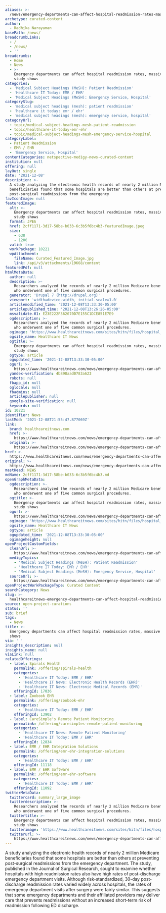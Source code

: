 ```yaml
---
aliases: >-
  /news/emergency-departments-can-affect-hospital-readmission-rates-massive-ehr-study-shows
archetype: curated-content
author:
  - Radhika Narayanan
basePath: /news/
breadcrumbLinks:
  - /
  - /news/
  - ''
breadcrumbs:
  - Home
  - News
  - >-
    Emergency departments can affect hospital readmission rates, massive EHR
    study shows
categories:
  - 'Medical Subject Headings (MeSH): Patient Readmission'
  - 'Healthcare IT Today: EMR / EHR'
  - 'Medical Subject Headings (MeSH): Emergency Service, Hospital'
categorySlug:
  - 'medical subject headings (mesh): patient readmission'
  - 'healthcare it today: emr / ehr'
  - 'medical subject headings (mesh): emergency service, hospital'
categoryUrl:
  - topic/medical-subject-headings-mesh-patient-readmission
  - topic/healthcare-it-today-emr-ehr
  - topic/medical-subject-headings-mesh-emergency-service-hospital
categoryLabel:
  - Patient Readmission
  - EMR / EHR
  - 'Emergency Service, Hospital'
contentCategories: netspective-medigy-news-curated-content
institution: null
offering: null
layOut: single
date: '2021-12-08'
description: >-
  A study analyzing the electronic health records of nearly 2 million Medicare
  beneficiaries found that some hospitals are better than others at preventing
  post-surgical readmissions from the emergency 
favIconImage: null
featuredImage:
  alt: >-
    Emergency departments can affect hospital readmission rates, massive EHR
    study shows
  format: JPEG
  href: 2cff1171-3d17-58be-b033-6c3b5f6bc4b3-featuredImage.jpeg
  size:
    - 630
    - 1200
  valid: true
  workPackage: 10221
  wpAttachment:
    fileName: Curated_Featured_Image.jpg
    link: /api/v3/attachments/19668/content
featuredPdf: null
htmlMetaData:
  author: null
  description: >-
    Researchers analyzed the records of nearly 2 million Medicare beneficiaries
    who underwent one of five common surgical procedures.
  generator: 'Drupal 7 (http://drupal.org)'
  viewport: 'width=device-width, initial-scale=1.0'
  articlemodified_time: '2021-12-08T13:33:30-05:00'
  articlepublished_time: '2021-12-08T13:26:26-05:00'
  msvalidate.01: E23E222F362070D7E155C1DCE851E7E9
  ogdescription: >-
    Researchers analyzed the records of nearly 2 million Medicare beneficiaries
    who underwent one of five common surgical procedures.
  ogimage: 'https://www.healthcareitnews.com/sites/hitn/files/hospital_bed_1200.jpg'
  ogsite_name: Healthcare IT News
  ogtitle: >-
    Emergency departments can affect hospital readmission rates, massive EHR
    study shows
  ogtype: article
  ogupdated_time: '2021-12-08T13:33:30-05:00'
  ogurl: >-
    https://www.healthcareitnews.com/news/emergency-departments-can-affect-hospital-readmission-rates-massive-ehr-study-shows
  yandex-verification: 4b898aad0783a623
  robots: null
  fbapp_id: null
  oglocale: null
  fbadmins: null
  articlepublisher: null
  google-site-verification: null
  keywords: null
id: 10221
identifier: News
lastMod: '2021-12-08T21:55:47.877069Z'
link:
  brand: healthcareitnews.com
  href: >-
    https://www.healthcareitnews.com/news/emergency-departments-can-affect-hospital-readmission-rates-massive-ehr-study-shows
  original: >-
    https://www.healthcareitnews.com/news/emergency-departments-can-affect-hospital-readmission-rates-massive-ehr-study-shows
href: >-
  https://www.healthcareitnews.com/news/emergency-departments-can-affect-hospital-readmission-rates-massive-ehr-study-shows
original: >-
  https://www.healthcareitnews.com/news/emergency-departments-can-affect-hospital-readmission-rates-massive-ehr-study-shows
mastHead: NEWS
mdName: 2cff1171-3d17-58be-b033-6c3b5f6bc4b3.md
openGraphMetaData:
  ogdescription: >-
    Researchers analyzed the records of nearly 2 million Medicare beneficiaries
    who underwent one of five common surgical procedures.
  ogtitle: >-
    Emergency departments can affect hospital readmission rates, massive EHR
    study shows
  ogurl: >-
    https://www.healthcareitnews.com/news/emergency-departments-can-affect-hospital-readmission-rates-massive-ehr-study-shows
  ogimage: 'https://www.healthcareitnews.com/sites/hitn/files/hospital_bed_1200.jpg'
  ogsite_name: Healthcare IT News
  ogtype: article
  ogupdated_time: '2021-12-08T13:33:30-05:00'
  ogimageheight: null
openProjectCustomFields:
  cleanUrl: >-
    https://www.healthcareitnews.com/news/emergency-departments-can-affect-hospital-readmission-rates-massive-ehr-study-shows
  medigyTopics:
    - 'Medical Subject Headings (MeSH): Patient Readmission'
    - 'Healthcare IT Today: EMR / EHR'
    - 'Medical Subject Headings (MeSH): Emergency Service, Hospital'
  sourceUrl: >-
    https://www.healthcareitnews.com/news/emergency-departments-can-affect-hospital-readmission-rates-massive-ehr-study-shows
openProjectWorkPackageType: Curated Content
searchCategory: News
slug: >-
  healthcareitnews-emergency-departments-can-affect-hospital-readmission-rates-massive-ehr-study-shows
source: open-project-curations
status: ''
sub: brief
tags:
  - News
title: >-
  Emergency departments can affect hospital readmission rates, massive EHR study
  shows
via: ' '
insights_description: null
insights_name: null
viaLink: null
relatedOfferings:
  - label: Spirals Health
    permalink: /offering/spirals-health
    categories:
      - 'Healthcare IT Today: EMR / EHR'
      - 'Healthcare IT News: Electronic Health Records (EHR)'
      - 'Healthcare IT News: Electronic Medical Records (EMR)'
    offeringId: 17036
  - label: Zoobook EHR
    permalink: /offering/zoobook-ehr
    categories:
      - 'Healthcare IT Today: EMR / EHR'
    offeringId: 13902
  - label: CareSimple's Remote Patient Monitoring
    permalink: /offering/caresimples-remote-patient-monitoring
    categories:
      - 'Healthcare IT News: Remote Patient Monitoring'
      - 'Healthcare IT Today: EMR / EHR'
    offeringId: 12834
  - label: EMR / EHR Integration Solutions
    permalink: /offering/emr-ehr-integration-solutions
    categories:
      - 'Healthcare IT Today: EMR / EHR'
    offeringId: 11118
  - label: EMR / EHR Software
    permalink: /offering/emr-ehr-software
    categories:
      - 'Healthcare IT Today: EMR / EHR'
    offeringId: 11092
twitterMetaData:
  twittercard: summary_large_image
  twitterdescription: >-
    Researchers analyzed the records of nearly 2 million Medicare beneficiaries
    who underwent one of five common surgical procedures.
  twittertitle: >-
    Emergency departments can affect hospital readmission rates, massive EHR
    study shows
  twitterimage: 'https://www.healthcareitnews.com/sites/hitn/files/hospital_bed_1200.jpg'
  twitterurl: >-
    https://www.healthcareitnews.com/news/emergency-departments-can-affect-hospital-readmission-rates-massive-ehr-study-shows
---
```

<p>A study analyzing the electronic health records of nearly 2 million Medicare beneficiaries found that some hospitals are better than others at preventing post-surgical readmissions from the emergency department.
The study, published in the Journal of Surgical Research, sought to examine whether hospitals with high readmission rates also have high rates of post-discharge emergency department visits.
Although risk-standardized, 30-day post-discharge readmission rates varied widely across hospitals, the rates of emergency department visits after surgery were fairly similar.
This suggests that some emergency departments and their affiliated providers may deliver care that prevents readmissions without an increased short-term risk of readmission following ED discharge.</p>